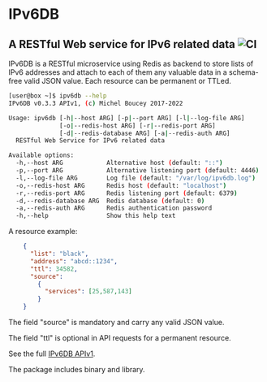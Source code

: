 # IPv6DB

## A RESTful Web service for IPv6 related data ![CI](https://github.com/MichelBoucey/IPv6DB/actions/workflows/haskell-ci.yml/badge.svg)

IPv6DB is a RESTful microservice using Redis as backend to store lists of IPv6 addresses and attach to each of them any valuable data in a schema-free valid JSON value. Each resource can be permanent or TTLed.

```bash
[user@box ~]$ ipv6db --help
IPv6DB v0.3.3 APIv1, (c) Michel Boucey 2017-2022

Usage: ipv6db [-h|--host ARG] [-p|--port ARG] [-l|--log-file ARG]
              [-o|--redis-host ARG] [-r|--redis-port ARG]
              [-d|--redis-database ARG] [-a|--redis-auth ARG]
  RESTful Web Service for IPv6 related data

Available options:
  -h,--host ARG            Alternative host (default: "::")
  -p,--port ARG            Alternative listening port (default: 4446)
  -l,--log-file ARG        Log file (default: "/var/log/ipv6db.log")
  -o,--redis-host ARG      Redis host (default: "localhost")
  -r,--redis-port ARG      Redis listening port (default: 6379)
  -d,--redis-database ARG  Redis database (default: 0)
  -a,--redis-auth ARG      Redis authentication password
  -h,--help                Show this help text
```

A resource example:

```json
    {
      "list": "black",
      "address": "abcd::1234",
      "ttl": 34582,
      "source":
        {
          "services": [25,587,143]
        }
    }
```

The field "source" is mandatory and carry any valid JSON value.

The field "ttl" is optional in API requests for a permanent resource.

See the full [IPv6DB APIv1](https://github.com/MichelBoucey/IPv6DB/blob/master/IPv6DB_APIv1.md).

The package includes binary and library.
